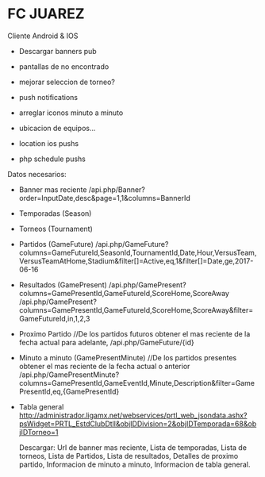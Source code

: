 FC JUAREZ
=======================
Cliente Android & IOS

- Descargar banners pub
- pantallas de no encontrado
- mejorar seleccion de torneo?
- push notifications
- arreglar iconos minuto a minuto
- ubicacion de equipos...

- location ios pushs
- php schedule pushs


Datos necesarios:

- Banner mas reciente /api.php/Banner?order=InputDate,desc&page=1,1&columns=BannerId
- Temporadas (Season)
- Torneos (Tournament)
- Partidos (GameFuture) /api.php/GameFuture?columns=GameFutureId,SeasonId,TournamentId,Date,Hour,VersusTeam,VersusTeamAtHome,Stadium&filter[]=Active,eq,1&filter[]=Date,ge,2017-06-16
- Resultados (GamePresent)
    /api.php/GamePresent?columns=GamePresentId,GameFutureId,ScoreHome,ScoreAway
    /api.php/GamePresent?columns=GamePresentId,GameFutureId,ScoreHome,ScoreAway&filter=GameFutureId,in,1,2,3
- Proximo Partido //De los partidos futuros obtener el mas reciente de la fecha actual para adelante,
    /api.php/GameFuture/{id}
- Minuto a minuto (GamePresentMinute) //De los partidos presentes obtener el mas reciente de la fecha actual o anterior
    /api.php/GamePresentMinute?columns=GamePresentId,GameEventId,Minute,Description&filter=GamePresentId,eq,{GamePresentId}
- Tabla general
    http://administrador.ligamx.net/webservices/prtl_web_jsondata.ashx?psWidget=PRTL_EstdClubDtll&objIDDivision=2&objIDTemporada=68&objIDTorneo=1


  Descargar:
    Url de banner mas reciente,
    Lista de temporadas,
    Lista de torneos,
    Lista de Partidos,
    Lista de resultados,
    Detalles de proximo partido,
    Informacion de minuto a minuto,
    Informacion de tabla general.